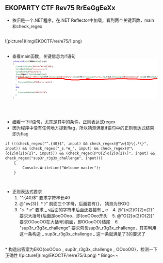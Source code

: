 ## EKOPARTY CTF Rev75 RrEeGgEeXx


* 依旧是一个.NET程序，在.NET Reflector中加载，看到两个关键函数，main和check_regex
<br>
![picture1](img/EKOCTF/re/re75/1.png)
<br>
<br>

* 查看main函数，关键信息为if语句
![picture1](img/EKOCTF/re/re75/2.png)
<br>
<br>

* 细看一下if语句，尤其是其中的条件，正则表达式regex
* 因为程序中没有任何地方提到flag，所以猜测满足if语句中的正则表达式结果即为flag<br>

```
if (((check_regex("^.{40}$", input) && check_regex(@"\w{3}\{.*\}", input)) && (check_regex("_s.*e_", input) && check_regex(@"\{o{2}O{2}o{2}", input))) && (check_regex(@"O{2}o{2}O{2}\}", input) && check_regex("sup3r_r3g3x_challenge", input)))
    {
        Console.WriteLine("Welcome master");
    }
```
<br>

* 正则表达式要求
    1. "^.{40}$" 要求字符串长40
    2. @"\w{3}\{. * \}" 前面三个字母，后面要有{}， 猜测为EKO{}
    3. "_s. * e_"  要求 _ s后面的字符串后面还要接有 _ e
    4. @"\{o{2}O{2}o{2}" 要求大括号{后面是ooOOoo，即{ooOOoo开头
    5. @"O{2}o{2}O{2}\}" 要求OOooOO在大括号}前面，即OOooOO}结尾
    6. "sup3r_r3g3x_challenge" 要求包含sup3r_r3g3x_challenge，其实利用这一条构造 _ sup3r_r3g3x_challenge _ 这一条就满足了3的要求了

<br>
* 构造出答案为EKO{ooOOoo _ sup3r_r3g3x_challenge _ OOooOO}，检测一下正确性
![picture1](img/EKOCTF/re/re75/3.png)
* Bingo~~
